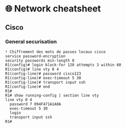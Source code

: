 # 🌐 Network cheatsheet

<ul>
    <a href="#Cisco"></a>
</ul>

## Cisco

### General securisation
```ios
! Chiffrement des mots de passes locaux cisco
service password-encryption 
security passwords min-length 8 
R1(config)# login block-for 120 attempts 3 within 60
R1(config)# line vty 0 4 
R1(config-line)# password cisco123 
R1(config-line)# exec-timeout 5 30 
R1(config-line)# transport input ssh 
R1(config-line)# end 
R1# 
R1# show running-config | section line vty
line vty 0 4
  password 7 094F471A1A0A
  exec-timeout 5 30
  login
  transport input ssh
R1#
```
